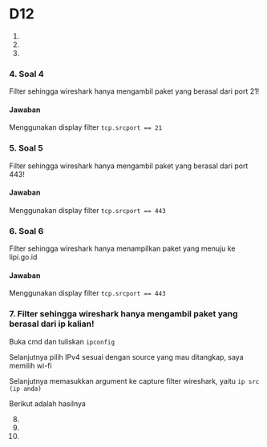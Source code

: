 # D12

1.
2.
3.
### 4. Soal 4
Filter sehingga wireshark hanya mengambil paket yang berasal dari port 21!

#### Jawaban

Menggunakan display filter `tcp.srcport == 21`

### 5. Soal 5
Filter sehingga wireshark hanya mengambil paket yang berasal dari port 443!

#### Jawaban

Menggunakan display filter `tcp.srcport == 443`

### 6. Soal 6
Filter sehingga wireshark hanya menampilkan paket yang menuju ke lipi.go.id
#### Jawaban

Menggunakan display filter `tcp.srcport == 443`

### 7. Filter sehingga wireshark hanya mengambil paket yang berasal dari ip kalian!

Buka cmd dan tuliskan ` ipconfig ` 
[](pic/pic1)

Selanjutnya pilih IPv4 sesuai dengan source yang mau ditangkap, saya memilih wi-fi
[](pic/pic2)

Selanjutnya memasukkan argument ke capture filter wireshark, yaitu ` ip src (ip anda) `
[](pic/pic3)

Berikut adalah hasilnya
[](pic/pic4)

8.
9.
10.
